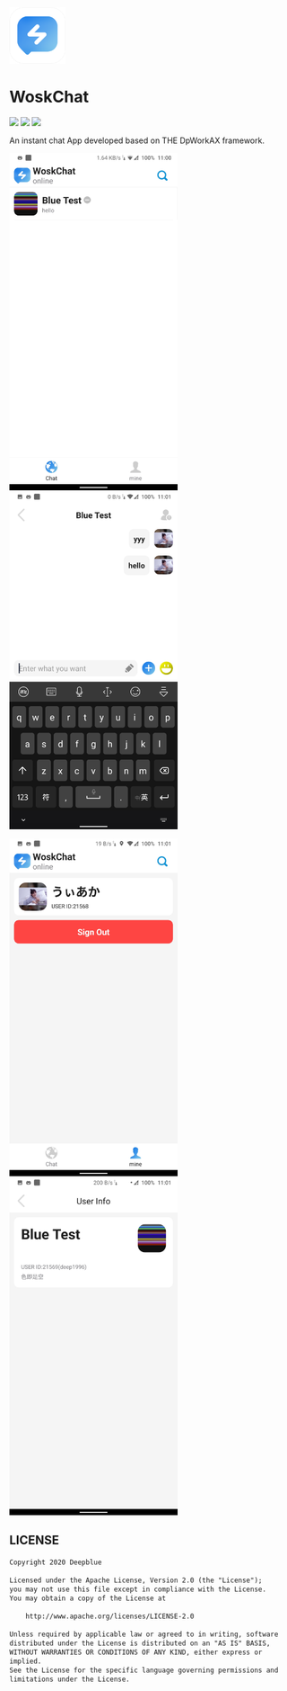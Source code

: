 <img src="https://raw.githubusercontent.com/Deepblue1996/WoskChat/master/app/src/main/res/mipmap-xhdpi/ic_logo.png" width="100"/> 

# WoskChat

<a href="http://developer.android.com/index.html"><img src="https://img.shields.io/badge/platform-android-green.svg"></a>
[![](https://jitpack.io/v/Deepblue1996/Bun.svg)](https://jitpack.io/#Deepblue1996/Bun)
<a href="https://www.apache.org/licenses/LICENSE-2.0"><img src="https://img.shields.io/badge/license-apache-green.svg"></a>

An instant chat App developed based on THE DpWorkAX framework.

<img src="https://raw.githubusercontent.com/Deepblue1996/WoskChat/master/img/1.jpg" width="300"/> <img src="https://raw.githubusercontent.com/Deepblue1996/WoskChat/master/img/2.jpg" width="300"/>

<img src="https://raw.githubusercontent.com/Deepblue1996/WoskChat/master/img/3.jpg" width="300"/> <img src="https://raw.githubusercontent.com/Deepblue1996/WoskChat/master/img/4.jpg" width="300"/>

## LICENSE

<pre><code>Copyright 2020 Deepblue

Licensed under the Apache License, Version 2.0 (the "License");
you may not use this file except in compliance with the License.
You may obtain a copy of the License at

    http://www.apache.org/licenses/LICENSE-2.0

Unless required by applicable law or agreed to in writing, software
distributed under the License is distributed on an "AS IS" BASIS,
WITHOUT WARRANTIES OR CONDITIONS OF ANY KIND, either express or implied.
See the License for the specific language governing permissions and
limitations under the License.
</code></pre>
